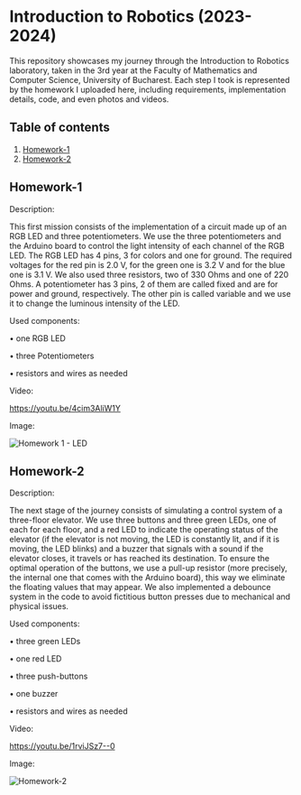 # Introduction to Robotics (2023-2024)

This repository showcases my journey through the Introduction to Robotics laboratory, taken in the 3rd year at the Faculty of Mathematics and Computer Science, University of Bucharest. Each step I took is represented by the homework I uploaded here, including requirements, implementation details, code, and even photos and videos.

## Table of contents
1. [Homework-1](#Homework-1)
2. [Homework-2](#Homework-2)


## Homework-1 
Description:

This first mission consists of the implementation of a circuit made up of an RGB LED and three potentiometers. We use the three potentiometers and the Arduino board to control the light intensity of each channel of the RGB LED. The RGB LED has 4 pins, 3 for colors and one for ground. The required voltages for the red pin is 2.0 V, for the green one is 3.2 V and for the blue one is 3.1 V. We also used three resistors, two of 330 Ohms and one of 220 Ohms. A potentiometer has 3 pins, 2 of them are called fixed and are for power and ground, respectively. The other pin is called variable and we use it to change the luminous intensity of the LED.

Used components:

  • one RGB LED
  
  • three Potentiometers
  
  • resistors and wires as needed

Video:

https://youtu.be/4cim3AliW1Y

Image:

![Homework 1 - LED](https://github.com/Bucovina/IntroductionToRobotics/assets/103101131/aa76264f-ad25-488d-8ab5-d9fdcbd73bad)

## Homework-2
Description:

The next stage of the journey consists of simulating a control system of a three-floor elevator. We use three buttons and three green LEDs, one of each for each floor, and a red LED to indicate the operating status of the elevator (if the elevator is not moving, the LED is constantly lit, and if it is moving, the LED blinks) and a buzzer that signals with a sound if the elevator closes, it travels or has reached its destination. To ensure the optimal operation of the buttons, we use a pull-up resistor (more precisely, the internal one that comes with the Arduino board), this way we eliminate the floating values ​​that may appear. We also implemented a debounce system in the code to avoid fictitious button presses due to mechanical and physical issues.

Used components:

  • three green LEDs
  
  • one red LED
  
  • three push-buttons
  
  • one buzzer
  
  • resistors and wires as needed

Video:

https://youtu.be/1rviJSz7--0

Image:

![Homework-2](https://github.com/Bucovina/IntroductionToRobotics/assets/103101131/17556593-1c23-4703-b2fb-9b95cbfefa66)
